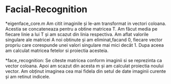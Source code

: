 # Facial-Recognition

*eigenface_core.m
Am citit imaginile și le-am transformat in vectori coloana. Acestia se
concateneaza pentru a obtine matricea T. Am făcut media pe fiecare linie a lui T și am scazut din
linia respectiva. Am aflat valorile singulare ale matricei A noi obtinute și am eliminat,facand 0,
fiecare vector propriu care corespunde unei valori singulare mai mici decât 1. Dupa aceea am
calculat matricea fetelor si proiectia acesteia.

*face_recognition:
Se citeste matricea conform imaginii si se reprezinta ca vector coloana. Apoi am scazut
din acesta m și am calculat proiectia noului vector. Am obținut imaginea cea mai fidela din setul de
date imaginii curente și am retinut indicele.
